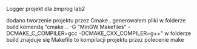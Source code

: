 Logger projekt dla zmprog lab2

dodano tworzenie projektu przez Cmake , generowałem pliki w folderze build komendą "cmake .. -G "MinGW Makefiles" -DCMAKE_C_COMPILER=gcc -DCMAKE_CXX_COMPILER=g++"
w folderze build znajduje się Makefile to kompilacji projektu przez polecenie make
